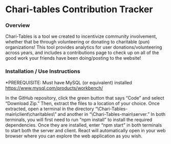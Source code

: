 # Chari-tables Contribution Tracker

### Overview

Chari-Tables is a tool we created to incentivize community involvement, whether that be through volunteering or donating to charitable (pun) organizations! This tool provides analytics for user donations/volunteering across years, and includes a contributions page to check up on all of the good work your friends have been doing/posting to the website!

### Installation / Use Instructions

*PREREQUISITE: Must have MySQL (or equivalent) installed
https://www.mysql.com/products/workbench/

In the GitHub repository, click the green button that says “Code” and select “Download Zip.” Then, extract the files to a location of your choice. Once extracted, open a terminal in the directory “\Chari-Tables-main\client\charitables\” and another in “\Chari-Tables-main\server\.” In both terminals,  you will first need to run “npm install” to install the required dependencies. Once they are installed, enter “npm start” in both terminals to start both the server and client. React will automatically open in your web browser where you can explore the web application as you wish.
